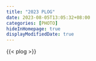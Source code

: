 ```yaml
---
title: "2023 PLOG"
date: 2023-08-05T13:05:32+08:00
categories: [PHOTO]
hideInHomepage: true
displayModifiedDate: true
---
```


{{< plog >}}
